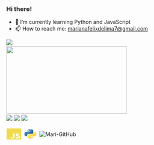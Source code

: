 ### Hi there!

- 🌱 I’m currently learning Python and JavaScript
- 📫 How to reach me: marianafelixdelima7@gmail.com

<div>
  <img height="180cm" src="https://github-readme-stats.vercel.app/api?username=mari-felix&show_icons=true&theme=swift&include_all_commits=true&count_private=true"/>
</div>

<div>
  <img height="180cm" width="320cm" src="https://github-readme-stats.vercel.app/api/top-langs/?username=mari-felix&layout=compact&theme=swift&langs_count=8&hide_progress=false&size_weigh=1"/>
</div>

<div> 
  <a href="https://instagram.com/_mariana.felix" target="_blank"><img src="https://img.shields.io/badge/-Instagram-%23E4405F?style=for-the-badge&logo=instagram&logoColor=white" target="_blank"></a>
  <a href = "mailto:marianafelixdelima7@gmail.com"><img src="https://img.shields.io/badge/-Gmail-%23333?style=for-the-badge&logo=gmail&logoColor=white" target="_blank"></a>
  <a href="https://www.linkedin.com/in/marianafelix755/" target="_blank"><img src="https://img.shields.io/badge/-LinkedIn-%230077B5?style=for-the-badge&logo=linkedin&logoColor=white" target="_blank"></a> 
</div>
      
<div style="display: inline_block"><br>
  <img align="center" alt="Mari-Js" height="30" width="40" src="https://raw.githubusercontent.com/devicons/devicon/master/icons/javascript/javascript-plain.svg">
  <img align="center" alt="Mari-Python" height="30" width="40" src="https://raw.githubusercontent.com/devicons/devicon/master/icons/python/python-original.svg">
  <img align="center" alt="Mari-GitHub" height="30" width="40" src="https://raw.githubusercontent.com/jmnote/z-icons/master/svg/github.svg">
</div>


